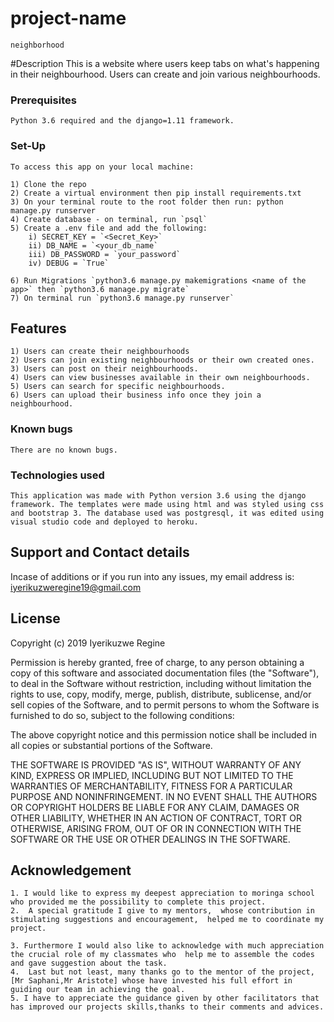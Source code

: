 # project-name
    neighborhood
#Description
    This is a website where users keep tabs on what's happening in their neighbourhood. Users can create and join various neighbourhoods. 

### Prerequisites

    Python 3.6 required and the django=1.11 framework.

### Set-Up

    To access this app on your local machine:

    1) Clone the repo
    2) Create a virtual environment then pip install requirements.txt
    3) On your terminal route to the root folder then run: python manage.py runserver
    4) Create database - on terminal, run `psql`
    5) Create a .env file and add the following:
        i) SECRET_KEY = `<Secret_Key>`
        ii) DB_NAME = `<your_db_name`
        iii) DB_PASSWORD = `your_password`
        iv) DEBUG = `True`
   
    6) Run Migrations `python3.6 manage.py makemigrations <name of the app>` then `python3.6 manage.py migrate`
    7) On terminal run `python3.6 manage.py runserver`

## Features
    1) Users can create their neighbourhoods
    2) Users can join existing neighbourhoods or their own created ones.
    3) Users can post on their neighbourhoods.
    4) Users can view businesses available in their own neighbourhoods.
    5) Users can search for specific neighbourhoods.
    6) Users can upload their business info once they join a neighbourhood.


### Known bugs

    There are no known bugs.

### Technologies used

    This application was made with Python version 3.6 using the django framework. The templates were made using html and was styled using css and bootstrap 3. The database used was postgresql, it was edited using visual studio code and deployed to heroku.

## Support and Contact details
Incase of additions or if you run into any issues, my email address is: iyerikuzweregine19@gmail.com

## License

Copyright (c) 2019 Iyerikuzwe Regine

Permission is hereby granted, free of charge, to any person obtaining a copy of this software and associated documentation files (the "Software"), to deal in the Software without restriction, including without limitation the rights to use, copy, modify, merge, publish, distribute, sublicense, and/or sell copies of the Software, and to permit persons to whom the Software is furnished to do so, subject to the following conditions:

The above copyright notice and this permission notice shall be included in all copies or substantial portions of the Software.

THE SOFTWARE IS PROVIDED "AS IS", WITHOUT WARRANTY OF ANY KIND, EXPRESS OR IMPLIED, INCLUDING BUT NOT LIMITED TO THE WARRANTIES OF MERCHANTABILITY, FITNESS FOR A PARTICULAR PURPOSE AND NONINFRINGEMENT. IN NO EVENT SHALL THE AUTHORS OR COPYRIGHT HOLDERS BE LIABLE FOR ANY CLAIM, DAMAGES OR OTHER LIABILITY, WHETHER IN AN ACTION OF CONTRACT, TORT OR OTHERWISE, ARISING FROM, OUT OF OR IN CONNECTION WITH THE SOFTWARE OR THE USE OR OTHER DEALINGS IN THE SOFTWARE.

## Acknowledgement
    1. I would like to express my deepest appreciation to moringa school who provided me the possibility to complete this project.
    2.  A special gratitude I give to my mentors,  whose contribution in stimulating suggestions and encouragement,  helped me to coordinate my project.

    3. Furthermore I would also like to acknowledge with much appreciation the crucial role of my classmates who  help me to assemble the codes and gave suggestion about the task.
    4.  Last but not least, many thanks go to the mentor of the project, [Mr Saphani,Mr Aristote] whose have invested his full effort in guiding our team in achieving the goal.
    5. I have to appreciate the guidance given by other facilitators that has improved our projects skills,thanks to their comments and advices.

